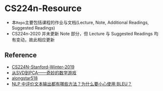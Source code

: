 # CS224n-Resource

-   本`Repo`主要包括课程的作业与文档(Lecture, Note, Additional Readings, Suggested Readings)
-   CS224n-2020 并未更新 Note 部分，但 Lecture 与 Suggested Readings 均有变动，故此相应更新

## Reference
-   [CS224N-Stanford-Winter-2019](<https://github.com/zhanlaoban/CS224N-Stanford-Winter-2019>)
-   [从SVD到PCA——奇妙的数学游戏](<https://my.oschina.net/findbill/blog/535044>)
-   [alongstar518](https://github.com/alongstar518/CS224NHomeworks)
-   [NLP 中评价文本输出都有哪些方法？为什么要小心使用 BLEU？](https://www.leiphone.com/news/201901/1ij9vMCBDQ84qJly.html)


